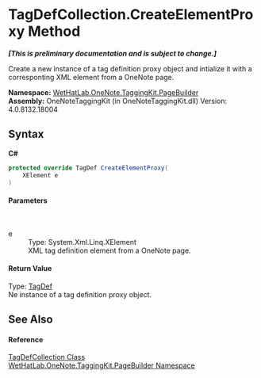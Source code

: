 # TagDefCollection.CreateElementProxy Method 
 _**\[This is preliminary documentation and is subject to change.\]**_

Create a new instance of a tag definition proxy object and intialize it with a corresponting XML element from a OneNote page.

**Namespace:**&nbsp;<a href="56352230-71f2-f4b7-63a8-983965663af5">WetHatLab.OneNote.TaggingKit.PageBuilder</a><br />**Assembly:**&nbsp;OneNoteTaggingKit (in OneNoteTaggingKit.dll) Version: 4.0.8132.18004

## Syntax

**C#**<br />
``` C#
protected override TagDef CreateElementProxy(
	XElement e
)
```


#### Parameters
&nbsp;<dl><dt>e</dt><dd>Type: System.Xml.Linq.XElement<br />XML tag definition element from a OneNote page.</dd></dl>

#### Return Value
Type: <a href="76f26dcb-6d94-451a-0931-56436dcad40f">TagDef</a><br />Ne instance of a tag definition proxy object.

## See Also


#### Reference
<a href="f1af011e-6368-6b6a-4740-75e5dae458af">TagDefCollection Class</a><br /><a href="56352230-71f2-f4b7-63a8-983965663af5">WetHatLab.OneNote.TaggingKit.PageBuilder Namespace</a><br />